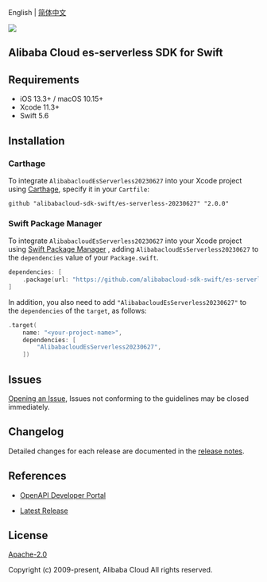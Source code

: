 English | [简体中文](README-CN.md)

![](https://aliyunsdk-pages.alicdn.com/icons/AlibabaCloud.svg)

## Alibaba Cloud es-serverless SDK for Swift

## Requirements

- iOS 13.3+ / macOS 10.15+
- Xcode 11.3+
- Swift 5.6

## Installation

### Carthage

To integrate `AlibabacloudEsServerless20230627` into your Xcode project using [Carthage](https://github.com/Carthage/Carthage), specify it in your `Cartfile`:

```ogdl
github "alibabacloud-sdk-swift/es-serverless-20230627" "2.0.0"
```

### Swift Package Manager

To integrate `AlibabacloudEsServerless20230627` into your Xcode project using [Swift Package Manager](https://swift.org/package-manager/) , adding `AlibabacloudEsServerless20230627` to the `dependencies` value of your `Package.swift`.

```swift
dependencies: [
    .package(url: "https://github.com/alibabacloud-sdk-swift/es-serverless-20230627.git", from: "2.0.0")
]
```

In addition, you also need to add `"AlibabacloudEsServerless20230627"` to the `dependencies` of the `target`, as follows:

```swift
.target(
    name: "<your-project-name>",
    dependencies: [
        "AlibabacloudEsServerless20230627",
    ])
```

## Issues

[Opening an Issue](https://github.com/alibabacloud-sdk-swift/es-serverless-20230627/issues/new), Issues not conforming to the guidelines may be closed immediately.

## Changelog

Detailed changes for each release are documented in the [release notes](./ChangeLog.txt).

## References

* [OpenAPI Developer Portal](https://next.api.alibabacloud.com/home)
- [Latest Release](https://github.com/alibabacloud-sdk-swift/es-serverless-20230627)

## License

[Apache-2.0](http://www.apache.org/licenses/LICENSE-2.0)

Copyright (c) 2009-present, Alibaba Cloud All rights reserved.
